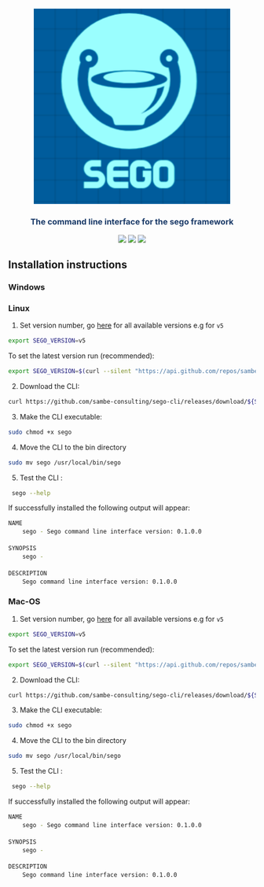 


<p align="center"><img src="https://raw.githubusercontent.com/sambe-consulting/sego/master/sego/assets/logo.png?token=ASI6IMQLECOW25335IBSGZLAJFVMW" width="400"></p>

<p align="center"><h3 style="color: #193967; text-align: center">The command line interface for the sego framework </h3></p>

<p align="center">
<a href="https://github.com/sambe-consulting/sego/actions/workflows/pytest-workflow.yml"><img src="https://github.com/sambe-consulting/sego/actions/workflows/pytest-workflow.yml/badge.svg"></a>
<a href="https://houndci.com"><img src="https://img.shields.io/badge/Reviewed_by-Hound-8E64B0.svg"></a>
<a href="https://github.com/apache/zookeeper/blob/master/LICENSE.txt"><img src="https://img.shields.io/github/license/apache/zookeeper"></a>


</p>

## Installation instructions 

### Windows 

### Linux
1. Set version number, go <a href="https://github.com/sambe-consulting/sego-cli/releases">here<a/> for all available versions e.g for `v5`
```bash 
export SEGO_VERSION=v5  
```
To set the latest version run (recommended):

```bash
export SEGO_VERSION=$(curl --silent "https://api.github.com/repos/sambe-consulting/sego-cli/releases/latest" | grep -Po '"tag_name": "\K.*?(?=")')
```
2. Download the CLI:
```bash
curl https://github.com/sambe-consulting/sego-cli/releases/download/${SEGO_VERSION}/sego -Lo sego
```
3. Make the CLI executable:

```bash
sudo chmod +x sego 
```

4. Move the CLI to the bin directory

```bash
sudo mv sego /usr/local/bin/sego 
```

5. Test the CLI :
```bash
 sego --help  
```
If successfully installed the following output will appear:
```bash
NAME
    sego - Sego command line interface version: 0.1.0.0

SYNOPSIS
    sego -

DESCRIPTION
    Sego command line interface version: 0.1.0.0


```
### Mac-OS
1. Set version number, go <a href="https://github.com/sambe-consulting/sego-cli/releases">here<a/> for all available versions e.g for `v5`
```bash 
export SEGO_VERSION=v5  
```
To set the latest version run (recommended):

```bash
export SEGO_VERSION=$(curl --silent "https://api.github.com/repos/sambe-consulting/sego-cli/releases/latest" | grep -Po '"tag_name": "\K.*?(?=")')
```
2. Download the CLI:
```bash
curl https://github.com/sambe-consulting/sego-cli/releases/download/${SEGO_VERSION}/sego -Lo sego
```
3. Make the CLI executable:

```bash
sudo chmod +x sego 
```

4. Move the CLI to the bin directory

```bash
sudo mv sego /usr/local/bin/sego 
```

5. Test the CLI :
```bash
 sego --help  
```
If successfully installed the following output will appear:
```bash
NAME
    sego - Sego command line interface version: 0.1.0.0

SYNOPSIS
    sego -

DESCRIPTION
    Sego command line interface version: 0.1.0.0


```

